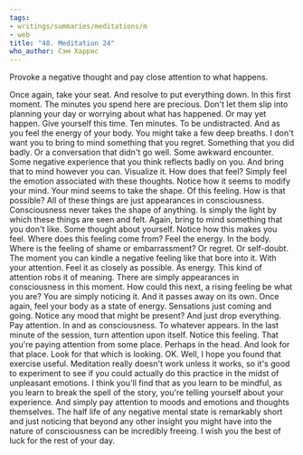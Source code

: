 ```yaml
---
tags:
- writings/summaries/meditations/m
- web
title: "48. Meditation 24"
who_author: Сэм Харрис
---
```


Provoke a negative thought and pay close attention to what happens.

Once again, take your seat. And resolve to put everything down. In this first moment. The minutes you spend here are precious. Don't let them slip into planning your day or worrying about what has happened. Or may yet happen. Give yourself this time. Ten minutes. To be undistracted. And as you feel the energy of your body. You might take a few deep breaths. I don't want you to bring to mind something that you regret. Something that you did badly. Or a conversation that didn't go well. Some awkward encounter. Some negative experience that you think reflects badly on you. And bring that to mind however you can. Visualize it. How does that feel? Simply feel the emotion associated with these thoughts. Notice how it seems to modify your mind. Your mind seems to take the shape. Of this feeling. How is that possible? All of these things are just appearances in consciousness. Consciousness never takes the shape of anything. Is simply the light by which these things are seen and felt. Again, bring to mind something that you don't like. Some thought about yourself. Notice how this makes you feel. Where does this feeling come from? Feel the energy. In the body. Where is the feeling of shame or embarrassment? Or regret. Or self-doubt. The moment you can kindle a negative feeling like that bore into it. With your attention. Feel it as closely as possible. As energy. This kind of attention robs it of meaning. There are simply appearances in consciousness in this moment. How could this next, a rising feeling be what you are? You are simply noticing it. And it passes away on its own. Once again, feel your body as a state of energy. Sensations just coming and going. Notice any mood that might be present? And just drop everything. Pay attention. In and as consciousness. To whatever appears. In the last minute of the session, turn attention upon itself. Notice this feeling. That you're paying attention from some place. Perhaps in the head. And look for that place. Look for that which is looking. OK. Well, I hope you found that exercise useful. Meditation really doesn't work unless it works, so it's good to experiment to see if you could actually do this practice in the midst of unpleasant emotions. I think you'll find that as you learn to be mindful, as you learn to break the spell of the story, you're telling yourself about your experience. And simply pay attention to moods and emotions and thoughts themselves. The half life of any negative mental state is remarkably short and just noticing that beyond any other insight you might have into the nature of consciousness can be incredibly freeing. I wish you the best of luck for the rest of your day.